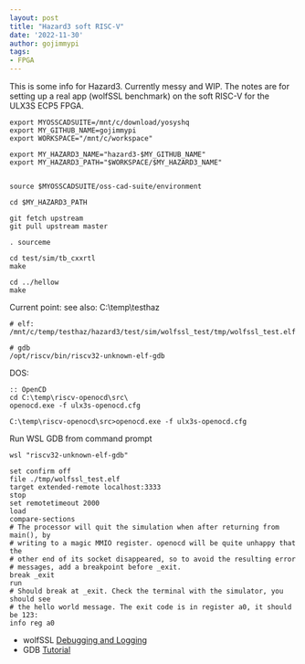 ```yaml
---
layout: post
title: "Hazard3 soft RISC-V"
date: '2022-11-30'
author: gojimmypi
tags:
- FPGA
---
```


This is some info for Hazard3. Currently messy and WIP.
The notes are for setting up a real app (wolfSSL benchmark) on 
the soft RISC-V for the ULX3S ECP5 FPGA.

```
export MYOSSCADSUITE=/mnt/c/download/yosyshq
export MY_GITHUB_NAME=gojimmypi
export WORKSPACE="/mnt/c/workspace"

export MY_HAZARD3_NAME="hazard3-$MY_GITHUB_NAME" 
export MY_HAZARD3_PATH="$WORKSPACE/$MY_HAZARD3_NAME"


source $MYOSSCADSUITE/oss-cad-suite/environment
 
cd $MY_HAZARD3_PATH

git fetch upstream
git pull upstream master

. sourceme

cd test/sim/tb_cxxrtl
make

cd ../hellow
make
```


Current point:
see also: C:\temp\testhaz
```
# elf:  /mnt/c/temp/testhaz/hazard3/test/sim/wolfssl_test/tmp/wolfssl_test.elf

# gdb
/opt/riscv/bin/riscv32-unknown-elf-gdb

```

DOS:
```
:: OpenCD
cd C:\temp\riscv-openocd\src\
openocd.exe -f ulx3s-openocd.cfg

```



```
C:\temp\riscv-openocd\src>openocd.exe -f ulx3s-openocd.cfg
```

Run WSL GDB from command prompt
```
wsl "riscv32-unknown-elf-gdb"
```

```
set confirm off
file ./tmp/wolfssl_test.elf
target extended-remote localhost:3333
stop
set remotetimeout 2000
load
compare-sections
# The processor will quit the simulation when after returning from main(), by
# writing to a magic MMIO register. openocd will be quite unhappy that the
# other end of its socket disappeared, so to avoid the resulting error
# messages, add a breakpoint before _exit.
break _exit
run
# Should break at _exit. Check the terminal with the simulator, you should see
# the hello world message. The exit code is in register a0, it should be 123:
info reg a0
```


- wolfSSL [Debugging and Logging](https://www.wolfssl.com/documentation/manuals/wolfssl/chapter08.html)
- GDB [Tutorial](https://www.cs.umd.edu/~srhuang/teaching/cmsc212/gdb-tutorial-handout.pdf)

 
